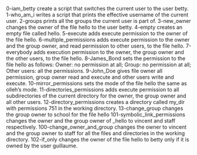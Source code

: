 0-iam_betty create a script that switches the current user to the user betty.
1-who_am_i writes a script that prints the effective username of the current user.
2-groups prints all the groups the current user is part of.
3-new_owner changes the owner of the file hello to the user betty.
4-empty creates an empty file called hello.
5-execute adds execute permission to the owner of the file hello.
6-multiple_permissions adds execute permission to the owner and the group owner, and read permission to other users, to the file hello.
7-everybody adds execution permission to the owner, the group owner and the other users, to the file hello.
8-James_Bond  sets the permission to the file hello as follows: Owner: no permission at all; Group: no permission at all; Other users: all the permissions.
9-John_Doe gives file owner all permission, group owner read and execute and other users write and execute.
10-mirror_permissions sets the mode of the file hello the same as olleh’s mode.
11-directories_permissions adds execute permission to all subdirectories of the current directory for the owner, the group owner and all other users.
12-directory_permissions creates a directory called my_dir with permissions 751 in the working directory.
13-change_group changes the group owner to school for the file hello
101-symbolic_link_permissions changes the owner and the group owner of _hello to vincent and staff respectively.
100-change_owner_and_group changes the owner to vincent and the group owner to staff for all the files and directories in the working directory.
102-if_only changes the owner of the file hello to betty only if it is owned by the user guillaume.
